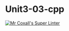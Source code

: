 # Unit3-03-cpp
[![Mr Coxall's Super Linter](https://github.com/ICS3U-C-Programming-HiabGm/Unit3-03-cpp/workflows/Mr%20Coxall's%20Super%20Linter/badge.svg)](https://github.com/ICS3U-C-Programming-HiabGm/Unit3-03-cpp/actions/)
